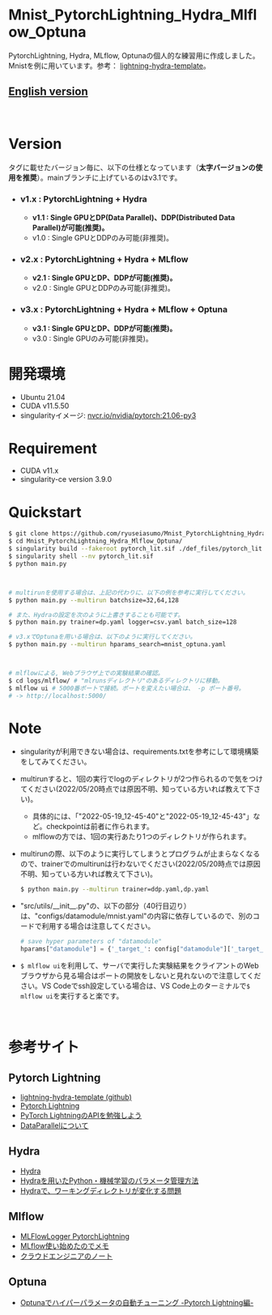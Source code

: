 # Mnist_PytorchLightning_Hydra_Mlflow_Optuna
PytorchLightning, Hydra, MLflow, Optunaの個人的な練習用に作成しました。Mnistを例に用いています。参考： [lightning-hydra-template](https://github.com/ashleve/lightning-hydra-template)。

## __[English version](./README_EN.md)__
<br/>

# Version
タグに載せたバージョン毎に、以下の仕様となっています（__太字バージョンの使用を推奨__）。mainブランチに上げているのはv3.1です。
* ### v1.x : PytorchLightning + Hydra
    * __v1.1 : Single GPUとDP(Data Parallel)、DDP(Distributed Data Parallel)が可能(推奨)。__
    * v1.0 : Single GPUとDDPのみ可能(非推奨)。
* ### v2.x : PytorchLightning + Hydra + MLflow
    * __v2.1 : Single GPUとDP、DDPが可能(推奨)。__
    * v2.0 : Single GPUとDDPのみ可能(非推奨)。
* ### v3.x : PytorchLightning + Hydra + MLflow + Optuna
    * __v3.1 : Single GPUとDP、DDPが可能(推奨)。__
    * v3.0 : Single GPUのみ可能(非推奨)。

# 開発環境
* Ubuntu 21.04
* CUDA v11.5.50
* singularityイメージ: [nvcr.io/nvidia/pytorch:21.06-py3](https://docs.nvidia.com/deeplearning/frameworks/pytorch-release-notes/rel_21-06.html)

# Requirement
* CUDA v11.x
* singularity-ce version 3.9.0

# Quickstart
<!-- ## singularityイメージの作成 -->
```bash
$ git clone https://github.com/ryuseiasumo/Mnist_PytorchLightning_Hydra_Mlflow_Optuna
$ cd Mnist_PytorchLightning_Hydra_Mlflow_Optuna/
$ singularity build --fakeroot pytorch_lit.sif ./def_files/pytorch_lit.def
$ singularity shell --nv pytorch_lit.sif
$ python main.py



# multirunを使用する場合は、上記の代わりに、以下の例を参考に実行してください。
$ python main.py --multirun batchsize=32,64,128

# また、Hydraの設定を次のように上書きすることも可能です。
$ python main.py trainer=dp.yaml logger=csv.yaml batch_size=128

# v3.xでOptunaを用いる場合は、以下のように実行してください。
$ python main.py --multirun hparams_search=mnist_optuna.yaml



# mlflowによる, Webブラウザ上での実験結果の確認。
$ cd logs/mlflow/ # "mlrunsディレクトリ"のあるディレクトリに移動。
$ mlflow ui # 5000番ポートで接続。ポートを変えたい場合は、 -p ポート番号。
# -> http://localhost:5000/
```


# Note
* singularityが利用できない場合は、requirements.txtを参考にして環境構築をしてみてください。


* multirunすると、1回の実行でlogのディレクトリが2つ作られるので気をつけてください(2022/05/20時点では原因不明、知っている方いれば教えて下さい)。
    * 具体的には、「"2022-05-19_12-45-40"と"2022-05-19_12-45-43"」など。checkpointは前者に作られます。
    * mlflowの方では、1回の実行あたり1つのディレクトリが作られます。
<!-- DDPで実行する場合、multirunするとエラーになるので気をつけてください(2022/05/17時点では原因不明、知っている方いれば教えて下さい)。 -->


* multirunの際、以下のように実行してしまうとプログラムが止まらなくなるので、trainerでのmultirunは行わないでください(2022/05/20時点では原因不明、知っている方いれば教えて下さい)。
    ```bash
    $ python main.py --multirun trainer=ddp.yaml,dp.yaml
    ```


* "src/utils/\_\_init\_\_.py"の、以下の部分（40行目辺り）は、"configs/datamodule/mnist.yaml"の内容に依存しているので、別のコードで利用する場合は注意してください。
    ```python
    # save hyper parameters of "datamodule"
    hparams["datamodule"] = {'_target_': config["datamodule"]['_target_'], 'data_dir': config["datamodule"]['data_dir'], 'batch_size': config["datamodule"]['batch_size'], 'train_val_test_split': config["datamodule"]['train_val_test_split'], 'pin_memory': config["datamodule"]['pin_memory']}
    ```
    
* ```$ mlflow ui```を利用して、サーバで実行した実験結果をクライアントのWebブラウザから見る場合はポートの開放をしないと見れないので注意してください。VS Codeでssh設定している場合は、VS Code上のターミナルで```$ mlflow ui```を実行すると楽です。


<br/>

# 参考サイト

## Pytorch Lightning
* [lightning-hydra-template (github)](https://github.com/ashleve/lightning-hydra-template)
* [Pytorch Lightning](https://www.pytorchlightning.ai/)
* [PyTorch LightningのAPIを勉強しよう](https://qiita.com/ground0state/items/c1d705ca2ee329cdfae4)
* [DataParallelについて](https://pytorch-lightning.readthedocs.io/en/1.5.8/advanced/multi_gpu.html)

## Hydra
* [Hydra](https://hydra.cc/docs/intro/)
* [Hydraを用いたPython・機械学習のパラメータ管理方法](https://zenn.dev/kwashizzz/articles/ml-hydra-param)
* [Hydraで、ワーキングディレクトリが変化する問題](https://zenn.dev/ken7/articles/149becf3bea910)

## Mlflow
* [MLFlowLogger PytorchLightning](https://pytorch-lightning.readthedocs.io/en/stable/extensions/generated/pytorch_lightning.loggers.MLFlowLogger.html#pytorch_lightning.loggers.MLFlowLogger)
* [MLflow使い始めたのでメモ](https://zenn.dev/currypurin/articles/15bd449da18807b08f89)
* [クラウドエンジニアのノート](https://tmyoda.hatenablog.com/entry/20210422/1619085282#Runs)

## Optuna
* [Optunaでハイパーパラメータの自動チューニング -Pytorch Lightning編-](https://cpp-learning.com/optuna-pytorch/#Optuna_-Pytorch_Lightning)
